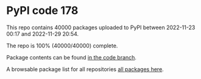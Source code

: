 # PyPI code 178

This repo contains 40000 packages uploaded to PyPI between 
2022-11-23 00:17 and 2022-11-29 20:54.

The repo is 100% (40000/40000) complete.

Package contents can be found [in the code branch](https://github.com/pypi-data/pypi-mirror-178/tree/code/packages).

A browsable package list for all repositories [all packages here](https://pypi-data.github.io/website/repositories/pypi-mirror-178).


